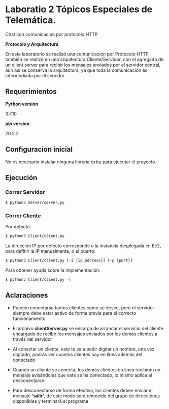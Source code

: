 # **Laboratio 2 Tópicos Especiales de Telemática.**

Chat con comunicacion por protocolo HTTP

**Protocolo y Arquitectura**

En este laboratorio se realizó una comunicación por Protocolo HTTP, también se realizó en una arquitectura Cliente/Servidor, con el agregado de un client server para recibir los mensajes enviados por el servidor central, aún así se conserva la arquitectura, ya que toda la comunicación es intermediada por el servidor.

## **Requerimientos**

**Python version**

3.7.10

**pip version**

20.2.2

## **Configuracion inicial**

No es necesario instalar ninguna libreria extra para ejecutar el proyecto
## **Ejecución**


### **Correr Servidor**
``` bash
$ python3 Server/server.py
```

### **Correr Cliente**

Por defecto:
``` bash
$ python3 Client/client.py
```

La dirección IP por defecto corresponde a la instancia desplegada en Ec2, para definir la IP manualmente, o el puerto:

``` bash
$ python3 Client/client.py [-i {ip_address}] [-p {port}]
```

Para obtener ayuda sobre la implementación:

``` bash
$ python3 Client/client.py -h
```

## **Aclaraciones**

- Pueden conectarse tantos clientes como se desee, pero el servidor siempre debe estar activo de forma previa para el correcto funcionamiento

- El archivo **clientServer.py** se encarga de arrancar el servicio del cliente encargado de recibir los mensajes enviados por los demás clientes a través del servidor

- Al conectar un cliente, este te va a pedir digitar un nombre, una vez digitado, podrás ver cuantos clientes hay en línea además del conectado

- Cuando un cliente se conecta, los demás clientes en línea recibirán un mensaje avisándoles que este se ha conectado, lo mismo aplica al desconectarse

- Para desconectarse de forma efectiva, los clientes deben enviar el mensaje **'salir'**, de este modo será removido del grupo de direcciones disponibles y terminará el programa